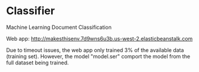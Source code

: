 # Classifier
Machine Learning Document Classification

Web app: http://makesthisenv.7d9wns6u3b.us-west-2.elasticbeanstalk.com

Due to timeout issues, the web app only trained 3% of the available data (training set).
However, the model "model.ser" comport the model from the full dataset being trained. 

